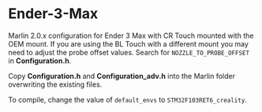 # Ender-3-Max
Marlin 2.0.x configuration for Ender 3 Max with CR Touch mounted with the OEM mount. If you are using the BL Touch with a different mount you may need to adjust the probe offset values. Search for `NOZZLE_TO_PROBE_OFFSET` in **Configuration.h**.

Copy **Configuration.h** and **Configuration_adv.h** into the Marlin folder overwriting the existing files.

To compile, change the value of `default_envs` to `STM32F103RET6_creality`.